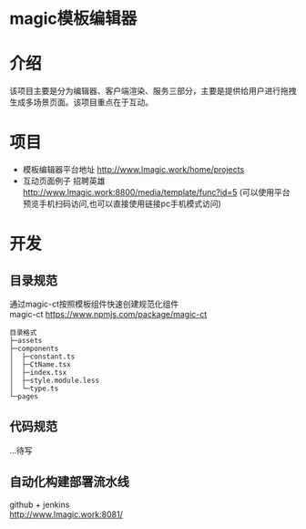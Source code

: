 # magic模板编辑器
# 介绍
该项目主要是分为编辑器、客户端渲染、服务三部分，主要是提供给用户进行拖拽生成多场景页面。该项目重点在于互动。
# 项目
* 模板编辑器平台地址 http://www.lmagic.work/home/projects
* 互动页面例子 招聘英雄 http://www.lmagic.work:8800/media/template/func?id=5 (可以使用平台预览手机扫码访问,也可以直接使用链接pc手机模式访问) 


# 开发
## 目录规范
通过magic-ct按照模板组件快速创建规范化组件 \
magic-ct https://www.npmjs.com/package/magic-ct

```
目录格式
├─assets
├─components
│  ├─constant.ts
│  ├─CtName.tsx
│  ├─index.tsx
│  ├─style.module.less
│  └─type.ts
└─pages
```

## 代码规范
...待写

## 自动化构建部署流水线
github + jenkins \
http://www.lmagic.work:8081/


